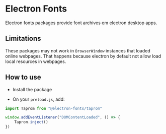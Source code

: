 # Electron Fonts

Electron fonts packages provide font archives em electron desktop apps.

## Limitations

These packages may not work in `BrowserWindow` instances that loaded online webpages. That happens because electron by default not allow load local resources in webpages.

## How to use

* Install the package

* On your `preload.js`, add:

```ts
import Taprom from "@electron-fonts/taprom"

window.addEventListener("DOMContentLoaded", () => {
    Taprom.inject()
})
```